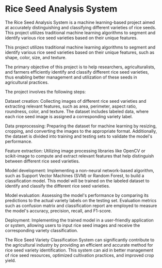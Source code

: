# Rice Seed Analysis System
The Rice Seed Analysis System is a machine learning-based project aimed at accurately distinguishing and classifying different varieties of rice seeds. This project utilizes traditional machine learning algorithms to segment and identify various rice seed varieties based on their unique features.

This project utilizes traditional machine learning algorithms to segment and identify various rice seed varieties based on their unique features, such as shape, color, size, and texture.

The primary objective of this project is to help researchers, agriculturalists, and farmers efficiently identify and classify different rice seed varieties, thus enabling better management and utilization of these seeds in agricultural practices.

The project involves the following steps:

Dataset creation: Collecting images of different rice seed varieties and extracting relevant features, such as area, perimeter, aspect ratio, roundness, color, and texture. The dataset includes labeled data, where each rice seed image is assigned a corresponding variety label.

Data preprocessing: Preparing the dataset for machine learning by resizing, cropping, and converting the images to the appropriate format. Additionally, the dataset is divided into training and testing sets to validate the model's performance.

Feature extraction: Utilizing image processing libraries like OpenCV or scikit-image to compute and extract relevant features that help distinguish between different rice seed varieties.

Model development: Implementing a non-neural network-based algorithm, such as Support Vector Machines (SVM) or Random Forest, to build a classification model. This model will be trained on the labeled dataset to identify and classify the different rice seed varieties.

Model evaluation: Assessing the model's performance by comparing its predictions to the actual variety labels on the testing set. Evaluation metrics such as confusion matrix and classification report are employed to measure the model's accuracy, precision, recall, and F1-score.

Deployment: Implementing the trained model in a user-friendly application or system, allowing users to input rice seed images and receive the corresponding variety classification.

The Rice Seed Variety Classification System can significantly contribute to the agricultural industry by providing an efficient and accurate method for rice seed variety identification. This system can aid in better management of rice seed resources, optimized cultivation practices, and improved crop yield.
